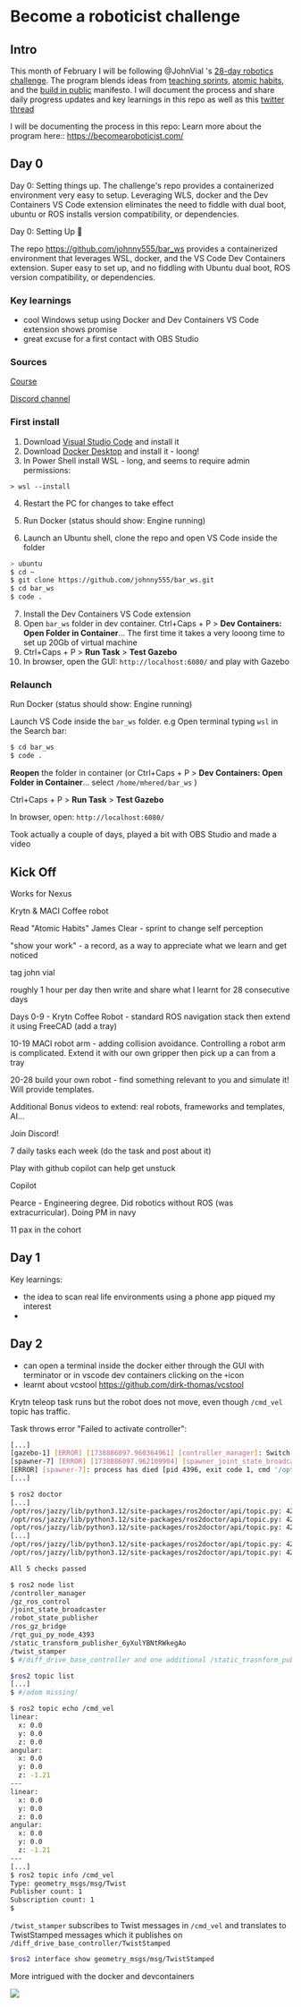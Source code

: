 # Become a roboticist challenge

## Intro

This month of February I will be following @JohnVial 's [28-day robotics challenge]( https://becomearoboticist.com/). The program blends ideas from [teaching sprints](https://www.teachingsprints.com/), [atomic habits](https://jamesclear.com/atomic-habits-summary), and the [build in public](https://buildinpublic.com/) manifesto. I will document the process and share daily progress updates and key learnings in this repo as well as this [twitter thread](https://x.com/aergenium/status/1888376092571967708) 

I will be documenting the process in this repo:  Learn more about the program here:: https://becomearoboticist.com/  

## Day 0

Day 0: Setting things up. The challenge's repo  provides a containerized environment very easy to setup. Leveraging WLS, docker and the Dev Containers VS Code extension eliminates the need to fiddle with dual boot, ubuntu or ROS installs version compatibility, or dependencies. 



Day 0: Setting Up 🔧

The repo https://github.com/johnny555/bar_ws provides a containerized environment that leverages WSL, docker, and the VS Code Dev Containers extension. Super easy to set up, and no fiddling with Ubuntu dual boot, ROS version compatibility, or dependencies.

### Key learnings

* cool Windows setup using Docker and Dev Containers VS Code extension shows promise 
* great excuse for a first contact with OBS Studio 

### Sources

[Course](https://course.becomearoboticist.com/)

[Discord channel](https://discord.gg/WpUGZYqXQN)

### First install

1. Download  [Visual Studio Code](https://code.visualstudio.com/Download) and install it
2. Download [Docker Desktop](https://docs.docker.com/desktop/setup/install/windows-install/) and install it - loong!
3. In Power Shell install WSL - long, and seems to require admin permissions:

```shell
> wsl --install
```

4. Restart the PC for changes to take effect

5. Run Docker (status should show: Engine running)

6. Launch an Ubuntu shell, clone the repo and open VS Code inside the folder

```bash
> ubuntu
$ cd ~
$ git clone https://github.com/johnny555/bar_ws.git
$ cd bar_ws
$ code . 
```

7. Install the Dev Containers VS Code extension
8. Open `bar_ws` folder in dev container. Ctrl+Caps + P > **Dev Containers: Open Folder in Container**... The first time it takes a very looong time to set up 20Gb of virtual machine
9. Ctrl+Caps + P > **Run Task** > **Test Gazebo**
10. In browser, open the GUI: `http://localhost:6080/` and play with Gazebo

### Relaunch

Run Docker  (status should show: Engine running)

Launch VS Code inside the `bar_ws` folder. e.g Open terminal typing `wsl` in the Search bar:

```bash
$ cd bar_ws
$ code .
```

**Reopen** the folder in container (or Ctrl+Caps + P > **Dev Containers: Open Folder in Container**... select `/home/mhered/bar_ws`  )

Ctrl+Caps + P > **Run Task** > **Test Gazebo**

In browser, open: `http://localhost:6080/`

Took actually a couple of days, played a bit with OBS Studio and made a video

## Kick Off

Works for Nexus

Krytn & MACI Coffee robot

Read "Atomic Habits" James Clear - sprint to change self perception

"show your work" - a record, as a way to appreciate what we learn and get noticed

tag john vial

roughly 1 hour per day then write and share what I learnt for 28 consecutive days

Days 0-9 - Krytn Coffee Robot - standard ROS navigation stack then extend it using FreeCAD (add a tray)

10-19 MACI robot arm - adding collision avoidance. Controlling a robot arm is complicated. Extend it with our own gripper then pick up a can from a tray

20-28 build your own robot - find something relevant to you and simulate it! Will provide templates.

Additional Bonus videos to extend: real robots, frameworks and templates, AI...

Join Discord!

7 daily tasks each week (do the task and post about it)

Play with github copilot can help get unstuck

Copilot

Pearce - Engineering degree. Did robotics without ROS (was extracurricular). Doing PM in navy

11 pax in the cohort



## Day 1

Key learnings: 

* the idea to scan real life environments using a phone app piqued my interest
* 

## Day 2

* can open a terminal inside the docker either through the GUI with terminator or in vscode dev containers clicking on the `+`icon 
* learnt about vcstool https://github.com/dirk-thomas/vcstool

Krytn teleop task runs but the robot does not move, even though `/cmd_vel` topic has traffic. 

Task throws error "Failed to activate controller":

````bash
[...]
[gazebo-1] [ERROR] [1738886097.960364961] [controller_manager]: Switch controller timed out after 5.000000 seconds!
[spawner-7] [ERROR] [1738886097.962109904] [spawner_joint_state_broadcaster]: Failed to activate controller
[ERROR] [spawner-7]: process has died [pid 4396, exit code 1, cmd '/opt/ros/jazzy/lib/controller_manager/spawner joint_state_broadcaster diff_drive_base_controller --ros-args'].
[...]
````

```bash
$ ros2 doctor
[...]
/opt/ros/jazzy/lib/python3.12/site-packages/ros2doctor/api/topic.py: 42: UserWarning: Publisher without subscriber detected on /diff_drive_base_controller/cmd_vel.
/opt/ros/jazzy/lib/python3.12/site-packages/ros2doctor/api/topic.py: 42: UserWarning: Publisher without subscriber detected on /dynamic_joint_states.
/opt/ros/jazzy/lib/python3.12/site-packages/ros2doctor/api/topic.py: 42: UserWarning: Publisher without subscriber detected on /joint_state_broadcaster/transition_event.
[...]
/opt/ros/jazzy/lib/python3.12/site-packages/ros2doctor/api/topic.py: 42: UserWarning: Publisher without subscriber detected on /tf.
/opt/ros/jazzy/lib/python3.12/site-packages/ros2doctor/api/topic.py: 42: UserWarning: Publisher without subscriber detected on /tf_static.

All 5 checks passed

$ ros2 node list
/controller_manager
/gz_ros_control
/joint_state_broadcaster
/robot_state_publisher
/ros_gz_bridge
/rqt_gui_py_node_4393
/static_transform_publisher_6yXulYBNtRWkegAo
/twist_stamper
$ #/diff_drive_base_controller and one additional /static_trasnform_publisher_XXX are missing!

$ros2 topic list
[...]
$ #/odom missing!
```

```bash
$ ros2 topic echo /cmd_vel
linear:
  x: 0.0
  y: 0.0
  z: 0.0
angular:
  x: 0.0
  y: 0.0
  z: -1.21
---
linear:
  x: 0.0
  y: 0.0
  z: 0.0
angular:
  x: 0.0
  y: 0.0
  z: -1.21
---
[...]
$ ros2 topic info /cmd_vel
Type: geometry_msgs/msg/Twist
Publisher count: 1
Subscription count: 1
$ 
```

`/twist_stamper` subscribes to Twist messages in `/cmd_vel` and translates to TwistStamped messages which it publishes on `/diff_drive_base_controller/TwistStamped`  

```bash
$ros2 interface show geometry_msgs/msg/TwistStamped

```

More intrigued with the docker and devcontainers

![](./assets/krytn_rqt_graph.png)
